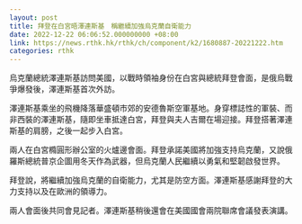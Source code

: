 ```yaml
---
layout: post
title: 拜登在白宮晤澤連斯基　稱繼續加強烏克蘭自衛能力
date: 2022-12-22 06:06:52.000000000 +08:00
link: https://news.rthk.hk/rthk/ch/component/k2/1680887-20221222.htm
categories: rthk
---
```


烏克蘭總統澤連斯基訪問美國，以戰時領袖身份在白宮與總統拜登會面，是俄烏戰爭爆發後，澤連斯基首次外訪。

澤連斯基乘坐的飛機降落華盛頓市郊的安德魯斯空軍基地。身穿標誌性的軍裝、而非西裝的澤連斯基，隨即坐車抵達白宮，拜登與夫人吉爾在場迎接。拜登搭著澤連斯基的肩膀，之後一起步入白宮。

兩人在白宮橢圓形辦公室的火爐邊會面。拜登承諾美國將加強支持烏克蘭，又說俄羅斯總統普京企圖用冬天作為武器，但烏克蘭人民繼續以勇氣和堅韌啟發世界。

拜登說，將繼續加強烏克蘭的自衛能力，尤其是防空方面。澤連斯基感謝拜登的大力支持以及在歐洲的領導力。

兩人會面後共同會見記者。澤連斯基稍後還會在美國國會兩院聯席會議發表演講。

